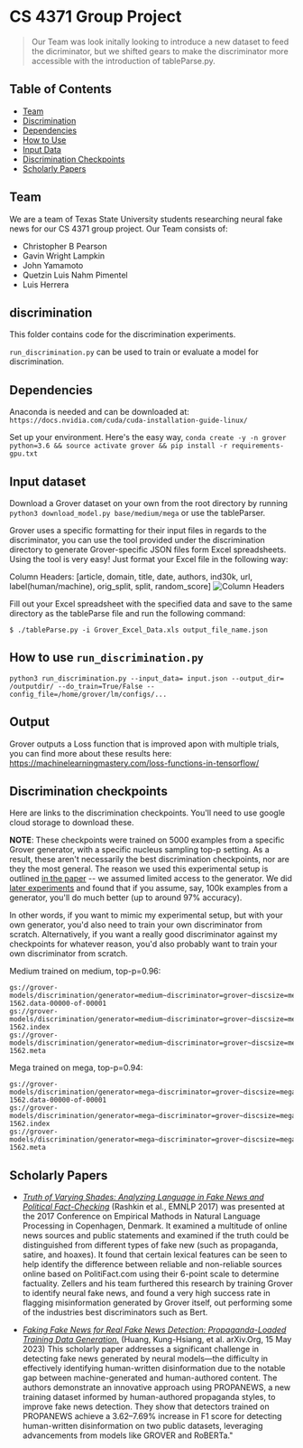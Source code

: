 # CS 4371 Group Project
> Our Team was look initally looking to introduce a new dataset to feed the dicriminator, but we shifted gears to make the discriminator more accessible with the introduction of tableParse.py. 


## Table of Contents
* [Team](#team)
* [Discrimination](#discrimination)
* [Dependencies](#dependencies)
* [How to Use](#how-to-use-run_discriminationpy)
* [Input Data](#input-data)
* [Discrimination Checkpoints](#discrimination-checkpoints)
* [Scholarly Papers](#scholarly-papers)

## Team

We are a team of Texas State University students researching neural fake news for our CS 4371 group project. Our Team consists of:

* Christopher B Pearson
* Gavin Wright Lampkin
* John Yamamoto
* Quetzin Luis Nahm Pimentel
* Luis Herrera

## discrimination

This folder contains code for the discrimination experiments.

`run_discrimination.py` can be used to train or evaluate a model for discrimination.

## Dependencies

Anaconda is needed and can be downloaded at: `https://docs.nvidia.com/cuda/cuda-installation-guide-linux/`

Set up your environment. Here's the easy way, `conda create -y -n grover python=3.6 && source activate grover && pip install -r requirements-gpu.txt`

## Input dataset

Download a Grover dataset on your own from the root directory by running `python3 download_model.py base/medium/mega` or use the tableParser.

Grover uses a specific formatting for their input files in regards to the discriminator, you can use the tool provided under the discrimination directory to generate Grover-specific JSON files form Excel spreadsheets.
Using the tool is very easy! Just format your Excel file in the following way:

Column Headers: [article, domain, title, date, authors, ind30k, url, label(human/machine), orig_split, split, random_score]
![Column Headers](file:///C:/Users/User1/OneDrive/Documents/img.JPG)

Fill out your Excel spreadsheet with the specified data and save to the same directory as the tableParse file and run the following command:
```
$ ./tableParse.py -i Grover_Excel_Data.xls output_file_name.json
```

## How to use `run_discrimination.py`
```
python3 run_discrimination.py --input_data= input.json --output_dir= /outputdir/ --do_train=True/False --config_file=/home/grover/lm/configs/...
```

## Output

Grover outputs a Loss function that is improved apon with multiple trials, you can find more about these results here: https://machinelearningmastery.com/loss-functions-in-tensorflow/


## Discrimination checkpoints
Here are links to the discrimination checkpoints. You'll need to use google cloud storage to download these.

**NOTE**: These checkpoints were trained on 5000 examples from a specific Grover generator, with a specific nucleus sampling top-p setting. As a result, these aren't necessarily the best discrimination checkpoints, nor are they the most general. The reason we used this experimental setup is outlined [in the paper](https://arxiv.org/abs/1905.12616) -- we assumed limited access to the generator. We did [later experiments](https://medium.com/ai2-blog/counteracting-neural-disinformation-with-grover-6cf6690d463b) and found that if you assume, say, 100k examples from a generator, you'll do much better (up to around 97% accuracy).

In other words, if you want to mimic my experimental setup, but with your own generator, you'd also need to train your own discriminator from scratch. Alternatively, if you want a really good discriminator against my checkpoints for whatever reason, you'd also probably want to train your own discriminator from scratch.

Medium trained on medium, top-p=0.96:
```
gs://grover-models/discrimination/generator=medium~discriminator=grover~discsize=medium~dataset=p=0.96/model.ckpt-1562.data-00000-of-00001
gs://grover-models/discrimination/generator=medium~discriminator=grover~discsize=medium~dataset=p=0.96/model.ckpt-1562.index
gs://grover-models/discrimination/generator=medium~discriminator=grover~discsize=medium~dataset=p=0.96/model.ckpt-1562.meta
```

Mega trained on mega, top-p=0.94:
```
gs://grover-models/discrimination/generator=mega~discriminator=grover~discsize=mega~dataset=p=0.94/model.ckpt-1562.data-00000-of-00001
gs://grover-models/discrimination/generator=mega~discriminator=grover~discsize=mega~dataset=p=0.94/model.ckpt-1562.index
gs://grover-models/discrimination/generator=mega~discriminator=grover~discsize=mega~dataset=p=0.94/model.ckpt-1562.meta
```
## Scholarly Papers

* [_Truth of Varying Shades: Analyzing Language in Fake News and Political Fact-Checking_](https://aclanthology.org/D17-1317) (Rashkin et al., EMNLP 2017) was presented at the 2017 Conference on Empirical Mathods in Natural Language Processing in Copenhagen, Denmark. It examined a multitude of online news sources and public statements and examined if the truth could be distinguished from different types of fake new (such as propaganda, satire, and hoaxes). It found that certain lexical features can be seen to help identify the difference between reliable and non-reliable sources online based on PolitiFact.com using their 6-point scale to determine factuality. Zellers and his team furthered this research by training Grover to identify neural fake news, and found a very high success rate in flagging misinformation generated by Grover itself, out performing some of the industries best discriminators such as Bert.  


* [_Faking Fake News for Real Fake News Detection: Propaganda-Loaded Training Data Generation._](https://arxiv.org/abs/2203.05386)
(Huang, Kung-Hsiang, et al. arXiv.Org, 15 May 2023) This scholarly paper addresses a significant challenge in detecting fake news generated by neural models—the difficulty in effectively identifying human-written disinformation due to the notable gap between machine-generated and human-authored content. The authors demonstrate an innovative approach using PROPANEWS, a new training dataset informed by human-authored propaganda styles, to improve fake news detection. They show that detectors trained on PROPANEWS achieve a 3.62–7.69% increase in F1 score for detecting human-written disinformation on two public datasets, leveraging advancements from models like GROVER and RoBERTa."


